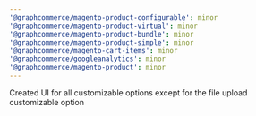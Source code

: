 ```yaml
---
'@graphcommerce/magento-product-configurable': minor
'@graphcommerce/magento-product-virtual': minor
'@graphcommerce/magento-product-bundle': minor
'@graphcommerce/magento-product-simple': minor
'@graphcommerce/magento-cart-items': minor
'@graphcommerce/googleanalytics': minor
'@graphcommerce/magento-product': minor
---
```


Created UI for all customizable options except for the file upload customizable option

